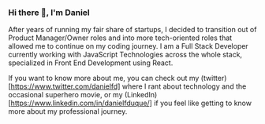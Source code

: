 ### Hi there 👋, I'm Daniel

After years of running my fair share of startups, I decided to transition out of Product Manager/Owner roles and into more tech-oriented roles that allowed me to continue on my coding journey. I am a Full Stack Developer currently working with JavaScript Technologies across the whole stack, specialized in Front End Development using React.

If you want to know more about me, you can check out my (twitter)[https://www.twitter.com/danielfd] where I rant about technology and the occasional superhero movie, or my (LinkedIn)[https://www.linkedin.com/in/danielfduque/] if you feel like getting to know more about my professional journey.

<!--
**fx2000/fx2000** is a ✨ _special_ ✨ repository because its `README.md` (this file) appears on your GitHub profile.

Here are some ideas to get you started:

- 🔭 I’m currently working on ...
- 🌱 I’m currently learning ...
- 👯 I’m looking to collaborate on ...
- 🤔 I’m looking for help with ...
- 💬 Ask me about ...
- 📫 How to reach me: ...
- 😄 Pronouns: ...
- ⚡ Fun fact: ...
-->
